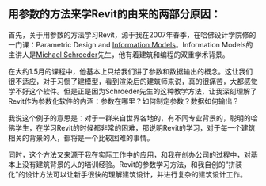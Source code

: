 ## 用参数的方法来学Revit的由来的两部分原因：

首先，关于用参数的方法学习Revit，源于我在2007年春季，在哈佛设计学院修的一门课：Parametric Design and [Information Models](http://isites.harvard.edu/icb/icb.do?keyword=k76421)。Information Models的主讲人是[Michael Schroeder](http://www.gsd.harvard.edu/cgi-bin/courses/faculty.cgi?term=201040&person=104227)先生，他有着建筑和编程的双重学术背景。

在大约1.5月的课程中，他基本上只给我们讲了参数和数据输出的概念。这让我们很不适应，对于习惯了建模型，看到渲染后的建筑师来说，真的很痛苦，大都感觉学不好这个软件。但是正是因为Schroeder先生的这种教学方法，让我深刻理解了Revit作为参数化软件的内涵：参数在哪里？如何制定参数？数据如何输出？

我说这个例子的意思是：对于一群来自世界各地的，有不同专业背景的，聪明的哈佛学生，在学习Revit的时候都非常的困难，那说明Revit的学习，对于每一个建筑相关的背景的人，都将是一个比较困难的事情。

同时，这个方法又来源于我在实际工作中的应用，和我在创办公司的过程中，对基本上没有建筑背景的人的培训经验。Revit的参数学习方法，和我自创的“拼装化”的设计方法可以让新手很快的理解建筑设计，并进行复杂的建筑设计工作。

